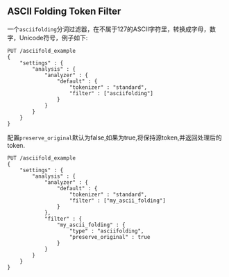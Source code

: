 ## ASCII Folding Token Filter
一个```asciifolding```分词过滤器，在不属于127的ASCII字符里，转换成字母，数字，Unicode符号，例子如下:
```
PUT /asciifold_example
{
    "settings" : {
        "analysis" : {
            "analyzer" : {
                "default" : {
                    "tokenizer" : "standard",
                    "filter" : ["asciifolding"]
                }
            }
        }
    }
}
```
配置```preserve_original```默认为false,如果为true,将保持源token,并返回处理后的token.
```
PUT /asciifold_example
{
    "settings" : {
        "analysis" : {
            "analyzer" : {
                "default" : {
                    "tokenizer" : "standard",
                    "filter" : ["my_ascii_folding"]
                }
            },
            "filter" : {
                "my_ascii_folding" : {
                    "type" : "asciifolding",
                    "preserve_original" : true
                }
            }
        }
    }
}
```